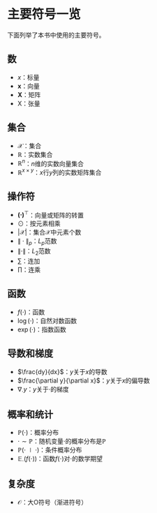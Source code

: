 # 主要符号一览

下面列举了本书中使用的主要符号。

## 数

* $x$：标量
* $\boldsymbol{x}$：向量
* $\boldsymbol{X}$：矩阵
* $\mathsf{X}$：张量


## 集合

* $\mathcal{X}$：集合
* $\mathbb{R}$：实数集合
* $\mathbb{R}^n$：$n$维的实数向量集合
* $\mathbb{R}^{x\times y}$：$x$行$y$列的实数矩阵集合


## 操作符

* $\boldsymbol{(\cdot)}^\top$：向量或矩阵的转置
* $\odot$：按元素相乘
* $\lvert\mathcal{X}\rvert$：集合$\mathcal{X}$中元素个数
* $\|\cdot\|_p$：$L_p$范数
* $\|\cdot\|$：$L_2$范数
* $\sum$：连加
* $\prod$：连乘


## 函数

* $f(\cdot)$：函数
* $\log(\cdot)$：自然对数函数
* $\exp(\cdot)$：指数函数


## 导数和梯度

* $\frac{dy}{dx}$：$y$关于$x$的导数
* $\frac{\partial y}{\partial x}$：$y$关于$x$的偏导数
* $\nabla_{\cdot} y$：$y$关于$\cdot$的梯度


## 概率和统计

* $\mathbb{P}(\cdot)$：概率分布
* $\cdot\sim\mathbb{P}$：随机变量$\cdot$的概率分布是$\mathbb{P}$
* $\mathbb{P}(\cdot \mid\cdot)$：条件概率分布
* $\mathbb{E}_{\cdot}\left(f(\cdot)\right)$：函数$f(\cdot)$对$\cdot$的数学期望

## 复杂度

* $\mathcal{O}$：大O符号（渐进符号）

